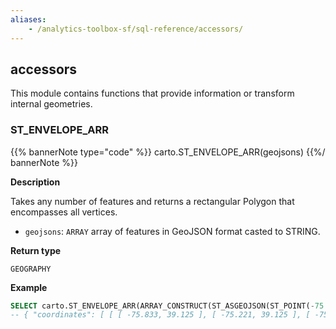 ```yaml
---
aliases:
    - /analytics-toolbox-sf/sql-reference/accessors/
---
```

## accessors

<div class="badges"><div class="core"></div></div>

This module contains functions that provide information or transform internal geometries.


### ST_ENVELOPE_ARR

{{% bannerNote type="code" %}}
carto.ST_ENVELOPE_ARR(geojsons)
{{%/ bannerNote %}}

**Description**

Takes any number of features and returns a rectangular Polygon that encompasses all vertices.

* `geojsons`: `ARRAY` array of features in GeoJSON format casted to STRING.

**Return type**

`GEOGRAPHY`

**Example**

``` sql
SELECT carto.ST_ENVELOPE_ARR(ARRAY_CONSTRUCT(ST_ASGEOJSON(ST_POINT(-75.833, 39.284))::STRING, ST_ASGEOJSON(ST_POINT(-75.6, 39.984))::STRING, ST_ASGEOJSON(ST_POINT(-75.221, 39.125))::STRING));
-- { "coordinates": [ [ [ -75.833, 39.125 ], [ -75.221, 39.125 ], [ -75.221, 39.984 ], ...
```
